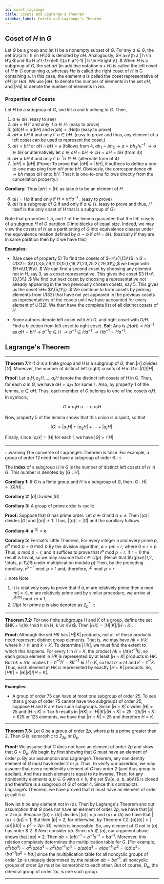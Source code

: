 ```yaml
---
id: coset_lagrange
title: Cosets and Lagrange's Theorem
sidebar_label: Cosets and Lagrange's Theorem
---
```


## Coset of $H$ in $G$

Let $G$ be a group and let $H$ be a nonempty subset of $G .$ For any $a \in G,$
the set $\\{a h | h \in H\\}$ is denoted by $a H .$ Analogously, $H a=\\{h a | h \in H\\}$
and $a H a^{-1}=\left \\{a h a^{-1} | h \in H\right \\} .$ When $H$ is a subgroup of $G,$ the set $a H$ (in additive notation $a + H$) is called the left coset of $H$ in $G$ containing $a,$ whereas $H a$ is called the right
coset of $H$ in G containing a. In this case, the element $a$ is called the coset representative of $a H$ (or $H a ) .$ We use $|a H|$ to denote the number of elements in the set $a H,$ and $|H a|$ to denote the number of elements in $H a$.

### Properties of Cosets

Let $H$ be a subgroup of $G,$ and let $a$ and $b$ belong to $G$. Then,
1. $a \in a H .$ (easy to see)
2. $a H=H$ if and only if $a \in H .$ (easy to prove)
3. $(a b) H=a(b H)$ and $H(a b)=(H a) b$ (easy to prove)
4. $a H=b H$ if and only if $a \in b H .$ (easy to prove and thus, any element of a left coset can be used to represent the coset.)
5. $a H=b H$ or $a H \cap b H=\varnothing$ (follows from 4, $ah_1 = bh_2 \rightarrow a = bh_2h_1^{-1}$ $\rightarrow a \in bH$ or alternatively let $c \in aH \cap bH \rightarrow cH = aH = bH$ (from 4))
6. $a H=b H$ if and only if $b^{-1} a \in H .$ (alternate form of 4)
7. $|a H|=|b H|$ (Prove: To prove that $|a H|=|b H|,$ it suffices to define a one-to-one map  ping from $a H$ onto $b H .$ Obviously, the correspondence $a h \rightarrow b h$
  maps $a H$ onto $b H .$ That it is one-to-one follows directly from the
  cancellation property.)

  **Corollary:** Thus $|aH| = |H|$ as take $b$ to be an element of $H$.

8. $a H=H a$ if and only if $H=a H a^{-1}$ . (easy to prove)
9. $a H$ is a subgroup of $G$ if and only if $a \in H$. (easy to prove and thus, $H$ itself is the only coset of $H$ that is a subgroup of $G$)

Note that properties $1,5,$ and $7$ of the lemma guarantee that the left cosets of a subgroup $H$ of $G$ partition $G$ into blocks of equal size. Indeed, we may view the cosets of $H$ as a partitioning of $G$ into equivalence classes under the equivalence relation defined by $a \sim b$ if $a H=b H.$ (basically if they are in same partition then by 4 we have this)

**Examples:** 
- (Use case of property 5) To find the cosets of $H=\\{1,15\\}$ in $G=U(32)=$ $\\{1,3,5,7,9,11,13,15,17,19,21,23,25,27,29,31\\},$ we begin with $H=\\{1,15\\} .$ We can find a second coset by choosing any element not in $H,$ say $3,$ as a coset representative. This gives the coset $3 H=\\{3,13\\} .$ We find our next coset by choosing a representative not already appearing in the two previously chosen cosets, say $5 .$ This gives us the coset $5 H=$ $\\{5,11\\} .$ We continue to form cosets by picking elements from $U(32)$ that have not yet appeared in the previous cosets as representatives of the cosets until we have accounted for every element of $U(32) .$ We then have the complete list of all distinct cosets of $H$

- Some authors denote left coset with $H \setminus G$, and right coset with $G / H$. Find a bijection from left coset to right coset.
  **Sol:** Ans is $\psi(aH) = Ha^{-1}$ as $aH = bH \rightarrow b^{-1}a \in H$ $\rightarrow b^{-1} \in Ha^{-1}$ $\rightarrow Hb^{-1} = Ha^{-1}$.


## Lagrange's Theorem

---

**Theorem 7.1:** If $G$ is a finite group and $H$ is a subgroup of $G,$ then $|H|$ divides $|G|$. Moreover, the number of distinct left (right) cosets of $H$ in $G$ is $|G| / |H|$ .

**Proof:** Let $a_{1} H, a_{2} H, \ldots, a_{r} H$ denote the distinct left cosets of $H$ in G. Then, for each $a$ in $G,$ we have $a H=a_{i} H$ for some $i$ . Also, by property 1 of the lemma, $a \in a H .$ Thus, each member of $G$ belongs to one
of the cosets $a_{i} H .$ In symbols,

$$
G=a_{1} H \cup \cdots \cup a_{r} H
$$

Now, property 5 of the lemma shows that this union is disjoint, so that

$$
|G|=\left|a_{1} H\right|+\left|a_{2} H\right|+\cdots+\left|a_{r} H\right| .
$$

Finally, since $\left|a_{i} H\right|=|H|$ for each $i,$ we have $|G|=r|H|$

---

:::warning
The converse of Lagrange’s Theorem is false. For example, a group of order 12 need not have a subgroup of order 6.
:::

The **index** of a subgroup $H$ in $G$ is the number of distinct left cosets of $H$ in $G .$ This number
is denoted by $|G : H| .$

**Corollary 1:** If $G$ is a finite group and $H$ is a subgroup of $G,$ then $|G : H|=|G| / H |$ .

**Corollary 2:** $|a|$ Divides $|G|$

**Corollary 3:** A group of prime order is cyclic.

**Proof:**  Suppose that $G$ has prime order. Let $a \in G$ and $a \neq e .$ Then $|\langle a\rangle|$ divides $|G|$ and $|\langle a\rangle| \neq 1 .$ Thus, $|\langle a\rangle|=|G|$ and the corollary follows.

**Corollary 4:** $\boldsymbol{a}^{|G|}=\boldsymbol{e}$

**Corollary 5:** Fermat's Little Theorem, For every integer a and every prime $p, a^{p} \bmod p=a \bmod p$ By the division algorithm, $a=p m+r,$ where $0 \leq r<p$ Thus, $a$ mod $p=r,$ and it suffices to prove that $r^{p}$ mod $p=r .$ If $r=0$
the result is trivial, so we may assume that $r \in U(p) .$ [Recall that
$U(p)=\\{1,2, \ldots, p-1\\}$ under multiplication modulo $p]$ Then, by the preceding corollary, $r^{p-1} \bmod p=1$ and, therefore, $r^{p} \bmod p=r$

:::note Note
1. It is relatively easy to prove that if $a, m$ are relatively prime then $a \bmod m (= r), m$ are relatively prime and by similar procedure, we arrive at $r^{\phi(m)} \bmod m = 1$.
2. $U(p)$ for prime $p$ is also denoted as $\mathbb{Z}_p^{*}$
:::

---

**Theorem 7.2:** For two finite subgroups $H$ and $K$ of a group, define the set
$HK = \\{hk \mid h \in H, k \in K\\}$. Then $|HK| = |H||K|/|H \cap K|$.

**Proof:** Although the set $HK$ has $|H||K|$ products, not all of these
products need represent distinct group elements. That is, we may have
$hk = h'k'$ where $h \neq h'$ and $k \neq k'$. To determine $|HK|$, we must find
the extent to which this happens. For every $t$ in $H \cap K$, the product $hk = (ht)(t^{-1}k)$, so each group element in $HK$ is represented by at least
$|H \cap K|$ products in $HK$. But $hk = h'k'$ implies $t = h^{-1}h' = kk'^{-1} \in H \cap K$, so that $h' = ht$ and $k' = t^{-1}k$. Thus, each element in $HK$ is represented by exactly $|H \cap K|$ products. So, $|HK| = |H||K|/| H \cap K|$.


---

**Examples:**

- A group of order 75 can have at most one subgroup of
  order 25. To see that a group of order 75 cannot have two
  subgroups of order 25, suppose $H$ and $K$ are two such subgroups. Since
  $|H \cap K|$ divides $|H| = 25$ and $|H \cap K| = 1 \text{ or } 5$ results in $|HK| = |H||K|/| H \cap K| = 25 \cdot 25/| H \cap K| = 625 \text{ or } 125$ elements, we have
  that $|H \cap K| = 25$ and therefore $H = K$.

---

**Theorem 7.3:** Let $G$ be a group of order $2p$, where $p$ is a prime greater than 2. Then $G$ is isomorphic to $Z_{2p}$ or $D_p$.

**Proof:** We assume that $G$ does not have an element of order $2p$ and
show that $G \approx D_p$. We begin by first showing that $G$ must have an
element of order $p$. By our assumption and Lagrange’s Theorem, any
nonidentity element of $G$ must have order $2$ or $p$. Thus, to verify our assertion, we may assume that every nonidentity element of $G$ has order $2$ (and thus group is abelian). And thus each element is equal to its inverse. Then, for any nonidentity elements $a, b \in G$ with $a \neq b$, the set $\\{e, a, b, ab\\}$ is closed and therefore is a subgroup of $G$ of order 4. Since this contradicts Lagrange’s Theorem, we have proved that $G$ must have an element of order $p$; call it $a$.

Now let $b$ be any element not in $\langle a\rangle .$ Then by Lagrange's Theorem
and our assumption that $G$ does not have an element of order $2 p,$ we
have that $|b|=2$ or $p .$ Because $|\langle a\rangle \cap\langle b\rangle|$ divides $|\langle a\rangle|=p$ and $\langle a\rangle \neq\langle b\rangle$
we have that $|\langle a\rangle \cap\langle b\rangle|=1 .$ But then $|b|=2,$ for otherwise, by Theorem 7.2 $|\langle a\rangle\langle b\rangle|=|\langle a\rangle| |\langle b\rangle\left|=p^{2}>2 p=\right| G |,$ which is impossible. So, any
element of $G$ not in $\langle a\rangle$ has order $ 2 .$ Next consider $ab$. Since $a b \notin\langle a\rangle,$ our argument above shows that
$|a b|=2 .$ Then $a b=(a b)^{-1}=b^{-1} a^{-1}=b a^{-1} .$ Moreover, this relation completely determines the multiplication table for $G .$ [For example,
$a^{3}\left(b a^{4}\right)=a^{2}(a b) a^{4}=a^{2}\left(b a^{-1}\right) a^{4}=a(a b) a^{3}=a\left(b a^{-1}\right) a^{3}=(a b) a^{2}=$
$\left(b a^{-1}\right) a^{2}=b a$.] since the multiplication table for all noncyclic groups
of order 2$p$ is uniquely determined by the relation $a b=b a^{-1},$ all
noncyclic groups of order 2$p$ must be isomorphic to each other. But of course, $D_{p},$ the dihedral group of order $2 p,$ is one such group.





---